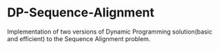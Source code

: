 # DP-Sequence-Alignment
Implementation of two versions of Dynamic Programming solution(basic and efficient) to the Sequence Alignment problem.
